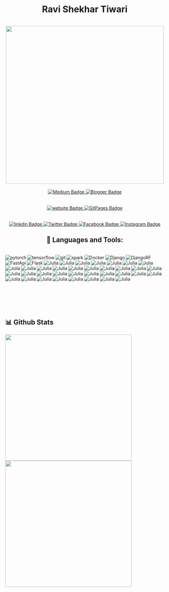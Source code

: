 
<div id="header" align="center">
    <h1>Ravi Shekhar Tiwari</h1>
  <br>
  <img src="https://media.giphy.com/media/RbDKaczqWovIugyJmW/giphy.gif" width="500px"/>
  



 
<br>
  <div id="Blog">
  <br>
    
   <a href="https://tiwari11-rst.medium.com/">
    <img src="https://img.shields.io/badge/Medium-12100E?style=for-the-badge&logo=medium&logoColor=white" alt="Medium Badge"/>
  </a>

   <a href="https://ravishekhartiwari.blogspot.com/">
    <img src="https://img.shields.io/badge/Blogger-FF5722?style=for-the-badge&logo=blogger&logoColor=white" alt="
Blogger Badge"/>
  </a>

  </div>
<br>
   <div id="Websites">
   <br>
    
   <a href="https:www.rstiwari.com">
    <img src="https://img.shields.io/badge/website-000000?style=for-the-badge&logo=About.me&logoColor=white" alt="website Badge"/>
  </a>

   <a href="https://portfolio.rstiwari.com">
    <img src="https://img.shields.io/badge/GitHub%20Pages-222222?style=for-the-badge&logo=GitHub%20Pages&logoColor=white" alt="
GitPages Badge"/>
  </a>

  </div>
<br>
 <div id="badges">
     <br>
  <a href="http://www.linkedin.com/in/ravishekhartiwari">
    <img src="https://img.shields.io/badge/LinkedIn-0077B5?style=for-the-badge&logo=linkedin&logoColor=white" alt="linkdin Badge"/>
  </a>
  <a href="https://twitter.com/tiwari11rst">
    <img src="https://img.shields.io/badge/Twitter-1DA1F2?style=for-the-badge&logo=twitter&logoColor=white" alt="Twitter Badge"/>
  </a>
  <a href="https://www.facebook.com/ravishekhar.tiwari.5">
    <img src="https://img.shields.io/badge/Facebook-1877F2?style=for-the-badge&logo=facebook&logoColor=white" alt="Facebook Badge"/>
  </a>
  <a href="https://www.instagram.com/ravishekhartiwari/">
    <img src="https://img.shields.io/badge/Instagram-E4405F?style=for-the-badge&logo=instagram&logoColor=white" alt="Instagram Badge"/>
  </a>
 </div>

 <div id="Tools">
     
   <h2> 🔨 Languages and Tools:</h2>
   <br>
<img align="left" src="https://img.shields.io/badge/PyTorch-EE4C2C?style=for-the-badge&logo=pytorch&logoColor=white" alt="pytorch" />  
<img align="left" src="https://img.shields.io/badge/TensorFlow-FF6F00?style=for-the-badge&logo=tensorflow&logoColor=white" alt="tensorflow" /> 
<img src="https://img.shields.io/badge/Keras-FF0000?style=for-the-badge&logo=keras&logoColor=white" align="left" alt="git" />
<img src="https://img.shields.io/badge/Apache_Spark-FFFFFF?style=for-the-badge&logo=apachespark&logoColor=#E35A16" align="left" alt="spark" />
<img src="https://img.shields.io/badge/Docker-2CA5E0?style=for-the-badge&logo=docker&logoColor=white" align="left" alt="Docker" />
<img src="https://img.shields.io/badge/Docker-2CA5E0?style=for-the-badge&logo=docker&logoColor=white" align="left" alt="Django" />
<img src="https://img.shields.io/badge/django%20rest-ff1709?style=for-the-badge&logo=django&logoColor=white" align="left" alt="DjangoRF" />
<img src="https://img.shields.io/badge/fastapi-109989?style=for-the-badge&logo=FASTAPI&logoColor=white" align="left" alt="FastApi" />
<img src="https://img.shields.io/badge/Flask-000000?style=for-the-badge&logo=flask&logoColor=white" align="left" alt="Flask" />
<img src="https://img.shields.io/badge/Julia-9558B2?style=for-the-badge&logo=julia&logoColor=white" align="left" alt="Julia" />
<img src="https://img.shields.io/badge/OpenCV-27338e?style=for-the-badge&logo=OpenCV&logoColor=white" align="left" alt="Julia" />
<img src="https://img.shields.io/badge/Postman-FF6C37?style=for-the-badge&logo=Postman&logoColor=white" align="left" alt="Julia" />
<img src="https://img.shields.io/badge/PowerBI-F2C811?style=for-the-badge&logo=Power%20BI&logoColor=white" align="left" alt="Julia" />
<img src="https://img.shields.io/badge/R-276DC3?style=for-the-badge&logo=r&logoColor=white" align="left" alt="Julia" />
<img src="https://img.shields.io/badge/Rust-000000?style=for-the-badge&logo=rust&logoColor=white" align="left" alt="Julia" />
<img src="https://img.shields.io/badge/Selenium-43B02A?style=for-the-badge&logo=Selenium&logoColor=white" align="left" alt="Julia" />
<img src="https://img.shields.io/badge/Shell_Script-121011?style=for-the-badge&logo=gnu-bash&logoColor=white" align="left" alt="Julia" />
<img src="https://img.shields.io/badge/Tailwind_CSS-38B2AC?style=for-the-badge&logo=tailwind-css&logoColor=white" align="left" alt="Julia" />
<img src="https://img.shields.io/badge/Tableau-E97627?style=for-the-badge&logo=Tableau&logoColor=white" align="left" alt="Julia" />
<img src="https://img.shields.io/badge/Alibaba_Cloud-FF6A00?style=for-the-badge&logo=alibabacloud&logoColor=white" align="left" alt="Julia" />
<img src="https://img.shields.io/badge/Amazon_AWS-FF9900?style=for-the-badge&logo=amazonaws&logoColor=white" align="left" alt="Julia" />
<img src="https://img.shields.io/badge/Digital_Ocean-0080FF?style=for-the-badge&logo=DigitalOcean&logoColor=white" align="left" alt="Julia" />
<img src="https://img.shields.io/badge/Heroku-430098?style=for-the-badge&logo=heroku&logoColor=white" align="left" alt="Julia" />
<img src="https://img.shields.io/badge/Twilio-F22F46?style=for-the-badge&logo=Twilio&logoColor=white" align="left" alt="Julia" />
<img src="https://img.shields.io/badge/Microsoft%20SQL%20Server-CC2927?style=for-the-badge&logo=microsoft%20sql%20server&logoColor=white" align="left" alt="Julia" />
<img src="https://img.shields.io/badge/MySQL-005C84?style=for-the-badge&logo=mysql&logoColor=white" align="left" alt="Julia" />
<img src="https://img.shields.io/badge/rabbitmq-%23FF6600.svg?&style=for-the-badge&logo=rabbitmq&logoColor=white" align="left" alt="Julia" />
<img src="https://img.shields.io/badge/Bootstrap-563D7C?style=for-the-badge&logo=bootstrap&logoColor=white" align="left" alt="Julia" />
<img src="https://img.shields.io/badge/conda-342B029.svg?&style=for-the-badge&logo=anaconda&logoColor=white" align="left" alt="Julia" />
<img src="https://img.shields.io/badge/Colab-F9AB00?style=for-the-badge&logo=googlecolab&color=525252" align="left" alt="Julia" />
<img src="https://img.shields.io/badge/VSCode-0078D4?style=for-the-badge&logo=visual%20studio%20code&logoColor=white" align="left" alt="Julia" />
<img src="https://img.shields.io/badge/Visual_Studio_Code-0078D4?style=for-the-badge&logo=visual%20studio%20code&logoColor=white" align="left" alt="Julia" />
<img src="https://img.shields.io/badge/C-00599C?style=for-the-badge&logo=c&logoColor=white" align="left" alt="Julia" />
<img src="https://img.shields.io/badge/C%2B%2B-00599C?style=for-the-badge&logo=c%2B%2B&logoColor=white" align="left" alt="Julia" />
<img src="https://img.shields.io/badge/json-5E5C5C?style=for-the-badge&logo=json&logoColor=white" align="left" alt="Julia" />
<img src="https://img.shields.io/badge/PHP-777BB4?style=for-the-badge&logo=php&logoColor=white" align="left" alt="Julia" />
<img src="https://img.shields.io/badge/Plotly-239120?style=for-the-badge&logo=plotly&logoColor=white" align="left" alt="Julia" />
<img src="https://img.shields.io/badge/PLSQL-F80000?style=for-the-badge&logo=oracle&logoColor=black" align="left" alt="Julia" />
<img src="https://img.shields.io/badge/scikit_learn-F7931E?style=for-the-badge&logo=scikit-learn&logoColor=white" align="left" alt="Julia" />
<img src="https://img.shields.io/badge/SciPy-654FF0?style=for-the-badge&logo=SciPy&logoColor=white" align="left" alt="Julia" />
<img src="https://img.shields.io/badge/GIT-E44C30?style=for-the-badge&logo=git&logoColor=white" align="left" alt="Julia" />
<img src="https://img.shields.io/badge/powershell-5391FE?style=for-the-badge&logo=powershell&logoColor=white" align="left" alt="Julia" />
<img src="https://img.shields.io/badge/windows%20terminal-4D4D4D?style=for-the-badge&logo=windows%20terminal&logoColor=white" align="left" alt="Julia" />
<img src="https://img.shields.io/badge/Airflow-017CEE?style=for-the-badge&logo=Apache%20Airflow&logoColor=white" align="left" alt="Julia" />
 </div>
    <br>
     <br>
      <br>
       <br>
        <br>
    <br>
     <br>
   <br>
   <br>
   <br>
   </div>
   <div aligh="center">
    <div id ="Repository">
     <h2> 📊 Github Stats </h2>
    <img style="width:400px;"  src="https://github-profile-summary-cards.vercel.app/api/cards/profile-details?username=happyman11&theme=dark" />
     <img style="width:400px;" src="https://github-readme-stats-git-masterrstaa-rickstaa.vercel.app/api?username=happyman11&theme=dark" /> 
   </div>
   <br>
   </div>

